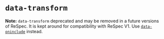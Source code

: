 # `data-transform`

**Note:** `data-transform` deprecated and may be removed in a future versions of ReSpec. It is kept around for compatibility with ReSpec V1. Use [`data-oninclude`](data-oninclude) instead. 
